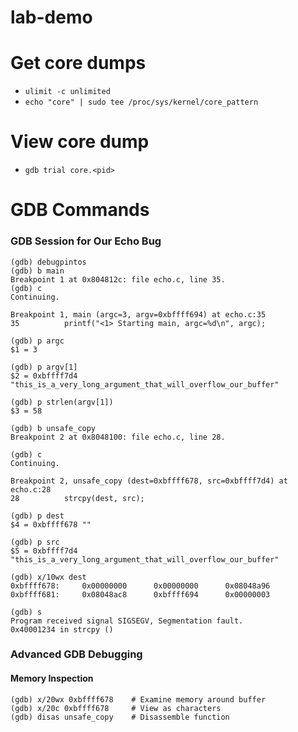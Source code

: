 # lab-demo


# Get core dumps 
- `ulimit -c unlimited`
- `echo "core" | sudo tee /proc/sys/kernel/core_pattern`

# View core dump
- `gdb trial core.<pid>`


# GDB Commands
### GDB Session for Our Echo Bug

```
(gdb) debugpintos
(gdb) b main
Breakpoint 1 at 0x804812c: file echo.c, line 35.
(gdb) c
Continuing.

Breakpoint 1, main (argc=3, argv=0xbffff694) at echo.c:35
35          printf("<1> Starting main, argc=%d\n", argc);

(gdb) p argc
$1 = 3

(gdb) p argv[1]
$2 = 0xbffff7d4 "this_is_a_very_long_argument_that_will_overflow_our_buffer"

(gdb) p strlen(argv[1])
$3 = 58

(gdb) b unsafe_copy
Breakpoint 2 at 0x8048100: file echo.c, line 28.

(gdb) c
Continuing.

Breakpoint 2, unsafe_copy (dest=0xbffff678, src=0xbffff7d4) at echo.c:28
28          strcpy(dest, src);

(gdb) p dest
$4 = 0xbffff678 ""

(gdb) p src
$5 = 0xbffff7d4 "this_is_a_very_long_argument_that_will_overflow_our_buffer"

(gdb) x/10wx dest
0xbffff678:     0x00000000      0x00000000      0x08048a96
0xbffff681:     0x08048ac8      0xbffff694      0x00000003

(gdb) s
Program received signal SIGSEGV, Segmentation fault.
0x40001234 in strcpy ()
```

### Advanced GDB Debugging

#### Memory Inspection
```
(gdb) x/20wx 0xbffff678    # Examine memory around buffer
(gdb) x/20c 0xbffff678     # View as characters
(gdb) disas unsafe_copy    # Disassemble function
```